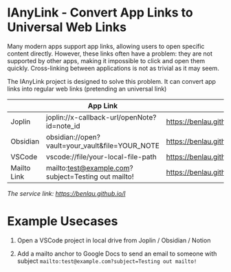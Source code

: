# IAnyLink - Convert App Links to Universal Web Links

Many modern apps support app links, allowing users to open specific content directly. However, these links often have a problem: they are not supported by other apps, making it impossible to click and open them quickly. Cross-linking between applications is not as trivial as it may seem.

The IAnyLink project is designed to solve this problem. It can convert app links into regular web links (pretending an universal link)

|  | App Link | Web Link |
|---|---|---|
| Joplin | joplin://x-callback-url/openNote?id=note_id | https://benlau.github.io/l/u/am9wbGluOi8veC1jYWxsYmFjay11cmwvb3Blbk5vdGU_aWQ9bm90ZV9pZA== |
| Obsidian | obsidian://open?vault=your_vault&file=YOUR_NOTE | https://benlau.github.io/l/u/b2JzaWRpYW46Ly9vcGVuP3ZhdWx0PXlvdXJfdmF1bHQmZmlsZT1ZT1VSX05PVEU= |
| VSCode | vscode://file/your-local-file-path | https://benlau.github.io/l/u/dnNjb2RlOi8vZmlsZS95b3VyLWxvY2FsLWZpbGUtcGF0aA== |
| Mailto Link | mailto:test@example.com?subject=Testing out mailto! | https://benlau.github.io/l/u/bWFpbHRvOnRlc3RAZXhhbXBsZS5jb20_c3ViamVjdD1UZXN0aW5nIG91dCBtYWlsdG8h |

*The service link: https://benlau.github.io/l*

# Example Usecases

1) Open a VSCode project in local drive from Joplin / Obsidian / Notion

2) Add a mailto anchor to Google Docs to send an email to someone with subject `mailto:test@example.com?subject=Testing out mailto!`
